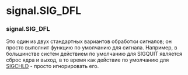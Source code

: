 # signal.SIG\_DFL

### signal.SIG\_DFL

Это один из двух стандартных вариантов обработки сигналов; он просто выполнит функцию по умолчанию для сигнала. Например, в большинстве систем действием по умолчанию для SIGQUIT является сброс ядра и выход, в то время как действие по умолчанию для [SIGCHLD](signal.sigchld.md) - просто игнорировать его.


